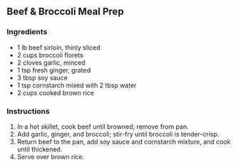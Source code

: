 ## Beef & Broccoli Meal Prep
### Ingredients
- 1 lb beef sirloin, thinly sliced
- 2 cups broccoli florets
- 2 cloves garlic, minced
- 1 tsp fresh ginger, grated
- 3 tbsp soy sauce
- 1 tsp cornstarch mixed with 2 tbsp water
- 2 cups cooked brown rice

### Instructions
1. In a hot skillet, cook beef until browned; remove from pan.
2. Add garlic, ginger, and broccoli; stir-fry until broccoli is tender-crisp.
3. Return beef to the pan, add soy sauce and cornstarch mixture, and cook until thickened.
4. Serve over brown rice.
